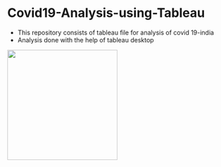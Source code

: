 # Covid19-Analysis-using-Tableau

- This repository consists of tableau file for analysis of covid 19-india
- Analysis done with the help of tableau desktop


<img src="/users/nithyaprasath/desktop/tableau.png" width="250">
